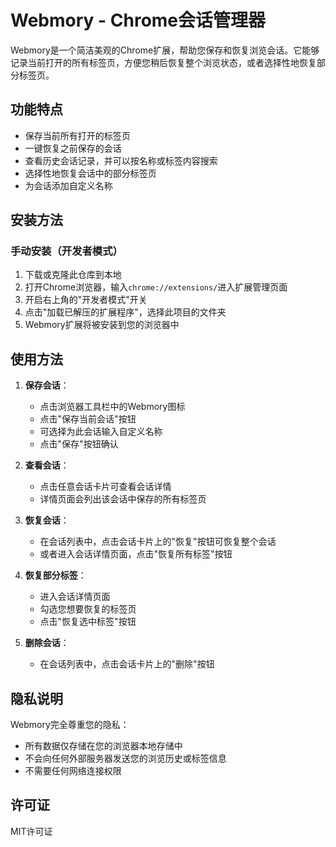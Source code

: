 # Webmory - Chrome会话管理器

Webmory是一个简洁美观的Chrome扩展，帮助您保存和恢复浏览会话。它能够记录当前打开的所有标签页，方便您稍后恢复整个浏览状态，或者选择性地恢复部分标签页。

## 功能特点

- 保存当前所有打开的标签页
- 一键恢复之前保存的会话
- 查看历史会话记录，并可以按名称或标签内容搜索
- 选择性地恢复会话中的部分标签页
- 为会话添加自定义名称

## 安装方法

### 手动安装（开发者模式）

1. 下载或克隆此仓库到本地
2. 打开Chrome浏览器，输入`chrome://extensions/`进入扩展管理页面
3. 开启右上角的"开发者模式"开关
4. 点击"加载已解压的扩展程序"，选择此项目的文件夹
5. Webmory扩展将被安装到您的浏览器中

## 使用方法

1. **保存会话**：
   - 点击浏览器工具栏中的Webmory图标
   - 点击"保存当前会话"按钮
   - 可选择为此会话输入自定义名称
   - 点击"保存"按钮确认

2. **查看会话**：
   - 点击任意会话卡片可查看会话详情
   - 详情页面会列出该会话中保存的所有标签页

3. **恢复会话**：
   - 在会话列表中，点击会话卡片上的"恢复"按钮可恢复整个会话
   - 或者进入会话详情页面，点击"恢复所有标签"按钮

4. **恢复部分标签**：
   - 进入会话详情页面
   - 勾选您想要恢复的标签页
   - 点击"恢复选中标签"按钮

5. **删除会话**：
   - 在会话列表中，点击会话卡片上的"删除"按钮

## 隐私说明

Webmory完全尊重您的隐私：
- 所有数据仅存储在您的浏览器本地存储中
- 不会向任何外部服务器发送您的浏览历史或标签信息
- 不需要任何网络连接权限

## 许可证

MIT许可证 
